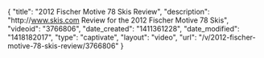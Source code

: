 {
    "title": "2012 Fischer Motive 78 Skis Review",
    "description": "http:\/\/www.skis.com Review for the 2012 Fischer Motive 78 Skis",
    "videoid": "3766806",
    "date_created": "1411361228",
    "date_modified": "1418182017",
    "type": "captivate",
    "layout": "video",
    "url": "\/v\/2012-fischer-motive-78-skis-review\/3766806"
}